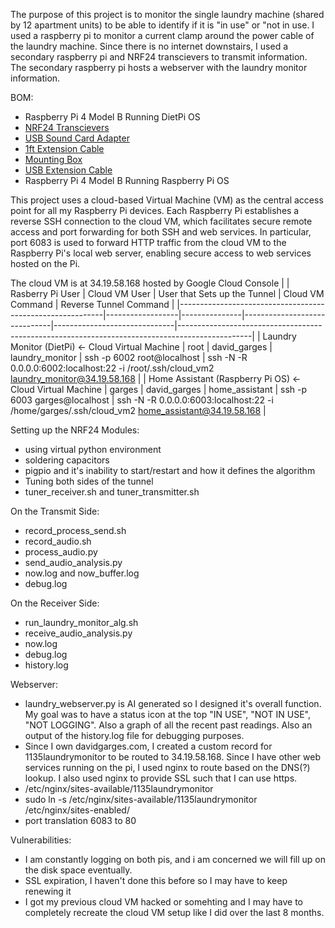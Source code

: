 The purpose of this project is to monitor the single laundry machine (shared by 12 apartment units) to be able to identify if it is "in use" or "not in use. I used a raspberry pi to monitor a current clamp around the power cable of the laundry machine. Since there is no internet downstairs, I used a secondary raspberry pi and NRF24 transcievers to transmit information. The secondary raspberry pi hosts a webserver with the laundry monitor information.

BOM:
- Raspberry Pi 4 Model B Running DietPi OS
- [NRF24 Transcievers](https://buymeacoffee.com/davidgarges](https://www.amazon.com/dp/B00WG9HO6Q?ref_=ppx_hzsearch_conn_dt_b_fed_asin_title_1))
- [USB Sound Card Adapter](https://www.amazon.com/dp/B0BQBT2LCV?ref_=ppx_hzsearch_conn_dt_b_fed_asin_title_3)
- [1ft Extension Cable](https://www.amazon.com/your-orders/orders?_encoding=UTF8&startIndex=20&ref_=ppx_yo2ov_dt_b_pagination_2_3)
- [Mounting Box](https://www.amazon.com/dp/B0D5GPMPT1?ref_=ppx_hzsearch_conn_dt_b_fed_asin_title_1&th=1)
- [USB Extension Cable](https://www.amazon.com/dp/B0793P8XJK?ref=ppx_yo2ov_dt_b_fed_asin_title)
- Raspberry Pi 4 Model B Running Raspberry Pi OS

This project uses a cloud-based Virtual Machine (VM) as the central access point for all my Raspberry Pi devices. Each Raspberry Pi establishes a reverse SSH connection to the cloud VM, which facilitates secure remote access and port forwarding for both SSH and web services. In particular, port 6083 is used to forward HTTP traffic from the cloud VM to the Raspberry Pi's local web server, enabling secure access to web services hosted on the Pi.

The cloud VM is at 34.19.58.168 hosted by Google Cloud Console
|                                                           | Rasberry Pi User | Cloud VM User | User that Sets up the Tunnel | Cloud VM Command             | Reverse Tunnel Command                                                                         |
|-----------------------------------------------------------|------------------|---------------|------------------------------|------------------------------|------------------------------------------------------------------------------------------------|
| Laundry Monitor (DietPi) <- Cloud Virtual Machine         | root             | david_garges  | laundry_monitor              | ssh -p 6002 root@localhost   | ssh -N -R 0.0.0.0:6002:localhost:22 -i /root/.ssh/cloud_vm2 laundry_monitor@34.19.58.168       |
| Home Assistant (Raspberry Pi OS) <- Cloud Virtual Machine | garges           | david_garges  | home_assistant               | ssh -p 6003 garges@localhost | ssh -N -R 0.0.0.0:6003:localhost:22 -i /home/garges/.ssh/cloud_vm2 home_assistant@34.19.58.168 |

Setting up the NRF24 Modules:
- using virtual python environment
- soldering capacitors
- pigpio and it's inability to start/restart and how it defines the algorithm
- Tuning both sides of the tunnel
- tuner_receiver.sh and tuner_transmitter.sh

On the Transmit Side:
- record_process_send.sh
- record_audio.sh
- process_audio.py
- send_audio_analysis.py
- now.log and now_buffer.log
- debug.log

On the Receiver Side:
- run_laundry_monitor_alg.sh
- receive_audio_analysis.py
- now.log
- debug.log
- history.log

Webserver:
- laundry_webserver.py is AI generated so I designed it's overall function. My goal was to have a status icon at the top "IN USE", "NOT IN USE", "NOT LOGGING". Also a graph of all the recent past readings. Also an output of the history.log file for debugging purposes.
- Since I own davidgarges.com, I created a custom record for 1135laundrymonitor to be routed to 34.19.58.168. Since I have other web services running on the pi, I used nginx to route based on the DNS(?) lookup. I also used nginx to provide SSL such that I can use https.
- /etc/nginx/sites-available/1135laundrymonitor
- sudo ln -s /etc/nginx/sites-available/1135laundrymonitor /etc/nginx/sites-enabled/
- port translation 6083 to 80

Vulnerabilities:
- I am constantly logging on both pis, and i am concerned we will fill up on the disk space eventually.
- SSL expiration, I haven't done this before so I may have to keep renewing it
- I got my previous cloud VM hacked or somehting and I may have to completely recreate the cloud VM setup like I did over the last 8 months. 

